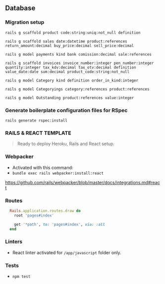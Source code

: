 ## Database

### Migration setup

`rails g scaffold product code:string:uniq:not_null definition`

`rails g scaffold sales date:datetime product:references return_amount:decimal buy_price:decimal sell_price:decimal`

`rails g model payments kind bank comission:decimal sale:references`

`rails g scaffold invoices invoice_number:integer pen_number:integer quantity:integer tax_kdv:decimal tax_otv:decimal definition value_date:date sum:decimal product_code:string:not_null`

`rails g model Category kind definition order_in_kind:integer`

`rails g model Categoryings category:references product:references`

`rails g model Outstanding product:references value:integer`

### Generate boilerplate configuration files for RSpec

`rails generate rspec:install`

### RAILS & REACT TEMPLATE

> Ready to deploy Heroku, Rails and React setup.

### Webpacker

- Activated with this command:
- `bundle exec rails webpacker:install:react`

https://github.com/rails/webpacker/blob/master/docs/integrations.md#react

### Routes

```ruby
  Rails.application.routes.draw do
    root 'pages#index'

    get '*path', to: 'pages#index', via: :all
  end
```

### Linters

- React linter activated for `/app/javascript` folder only.

### Tests

- `npm test`
